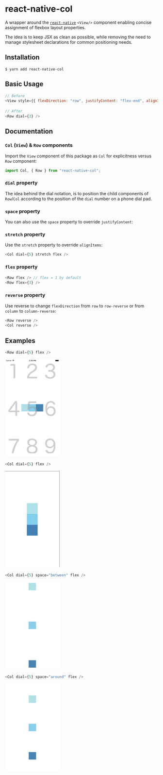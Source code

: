 # react-native-col

A wrapper around the [`react-native`](https://github.com/facebook/react-native) `<View/>` component enabling concise assignment of flexbox layout properties.

The idea is to keep JSX as clean as possible, while removing the need to manage stylesheet declarations for common positioning needs.

## Installation

```
$ yarn add react-native-col
```

## Basic Usage

```js
// Before
<View style={{ flexDirection: "row", justifyContent: "flex-end", alignItems: "flex-start" }} />

// After
<Row dial={3} />
```

## Documentation

### `Col` (`View`) & `Row` components

Import the `View` component of this package as `Col` for explicitness versus `Row` component:

```js
import Col, { Row } from "react-native-col";

```

### `dial` property

The idea behind the dial notation, is to position the child components of `Row`/`Col` according to the position of the `dial` number on a phone dial pad.

### `space` property

You can also use the `space` property to override `justifyContent`:

### `stretch` property

Use the `stretch` property to override `alignItems`:

```js
<Col dial={5} stretch flex />
```

### `flex` property

```js
<Row flex /> // flex = 1 by default
<Row flex={3} />
```

### `reverse` property

Use reverse to change `flexDirection` from `row` to `row-reverse` or from `column` to `column-reverse`:

```js
<Row reverse />
<Col reverse />
```

## Examples

```js
<Row dial={5} flex />
```
<img src='examples/row-5.jpg' width="180" />


```js
<Col dial={5} flex />
```
<img src="examples/col-5.jpg" width="180" />


```js
<Col dial={5} space="between" flex />
```
<img src="examples/col-5-between.jpg" width="180" />


```js
<Col dial={5} space="around" flex />
```
<img src="examples/col-5-around.jpg" width="180" />